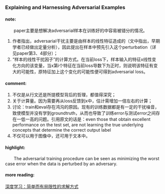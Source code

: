 ### Explaining and Harnessing Adversarial Examples

#### note:
&emsp;&emsp;paper主要是想解决adversarial样本在训练好的中容易被错分的情况。
  
  1. 作者指出，adversarial干扰主要是由样本的线性特征造成的（文中指出，早期学者已经做出定量分析），因此提出在样本中预先引入这个perturbation（详见paper第3、4部分）；
  2. “样本的线性干扰因子”的计算方式。在当前loss下，样本输入的特征x线性变化方向的该变量，当x第i个特征在当前loss导数下为正时，则说明该特征有变大的可能性，原特征加上这个变化的可能性便可得到adversarial loss。

#### comment:
  1. 不仅是从行文还是所提模型背后的哲理，都值得深究；
  2. 关于计算量。因为需要再从loss反馈到x中，估计需增加一倍左右的计算；
  3. 讨论：train和eval存在鸿沟的原因。现有的训练数据都是有一定的干扰噪音，致使模型并没有学到groundtruth，从而也导致了训练error与测试error之间存在一低一高的问题。引用原文的话是：even those that obtain excellent performance on the test set, are not learning the true underlying concepts that determine the correct output label
  4. 不仅可以用于图像中，还可用于文本中。

#### highlight:
&emsp;&emsp;The adversarial training procedure can be seen as minimizing the worst case error when the data is perturbed by an adversary.

#### more reading:
[深度学习：简单而有局限性的求解方式](https://www.jiqizhixin.com/articles/3e949ae2-48ac-4606-98a0-844fb291c4d4)
